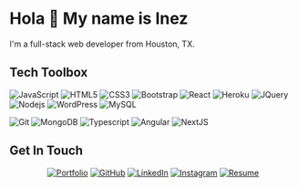 # Hola 👋 My name is Inez
I'm a full-stack web developer from Houston, TX.


## Tech Toolbox
![JavaScript](https://img.shields.io/badge/-JavaScript-black?style=flat&logo=javascript)
![HTML5](https://img.shields.io/badge/-HTML5-E34F26?style=flat&logo=html5&logoColor=white)
![CSS3](https://img.shields.io/badge/-CSS3-1572B6?style=flat&logo=css3)
![Bootstrap](https://img.shields.io/badge/-Bootstrap-563D7C?style=flat&logo=bootstrap)
![React](https://img.shields.io/badge/-React-black?style=flat&logo=react)
![Heroku](https://img.shields.io/badge/-Heroku-gray?style=flat&logo=heroku)
![JQuery](https://img.shields.io/badge/-JQuery-blue?style=flat&logo=jquery)
![Nodejs](https://img.shields.io/badge/-Nodejs-green?style=flat&logo=Node.js)
![WordPress](https://img.shields.io/badge/-WordPress-blue?style=flat&logo=wordpress)
![MySQL](https://img.shields.io/badge/-MySQL-black?style=flat&logo=mysql)

![Git](https://img.shields.io/badge/-Git-black?style=flat&logo=git)
![MongoDB](https://img.shields.io/badge/-MongoDB-FCA121?style=flat&logo=mongodb)
![Typescript](https://img.shields.io/badge/-TypeScript-white?style=flat&logo=typescript)
![Angular](https://img.shields.io/badge/-Angular-red?style=flat&logo=angular)
![NextJS](https://img.shields.io/badge/-NextJS-black?style=flat&logo=nextjs)

## Get In Touch

<p align="center">
        <a href="https://terrytangyuan.github.io/cv.html"><img src="imgs/cv.svg" alt="Portfolio"></a>
	<a href="https://github.com/terrytangyuan"><img src="imgs/github.svg" alt="GitHub"></a>
	<a href="https://www.linkedin.com/in/terrytangyuan"><img src="imgs/linkedin.svg" alt="LinkedIn"></a>
	<a href="https://github.com/sponsors/terrytangyuan"><img src="imgs/sponsors.svg" alt="Instagram"></a>
	<a href="https://terrytangyuan.github.io/cv.html"><img src="imgs/cv.svg" alt="Resume"></a>
</p>
